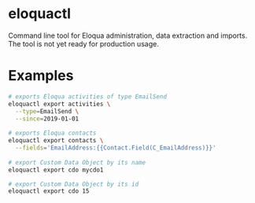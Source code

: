 # eloquactl
Command line tool for Eloqua administration, data extraction and imports.
The tool is not yet ready for production usage.

# Examples

```bash
# exports Eloqua activities of type EmailSend
eloquactl export activities \
  --type=EmailSend \
  --since=2019-01-01
  
# exports Eloqua contacts
eloquactl export contacts \
  --fields='EmailAddress:{{Contact.Field(C_EmailAddress)}}'
  
# export Custom Data Object by its name
eloquactl export cdo mycdo1

# export Custom Data Object by its id
eloquactl export cdo 15
```
